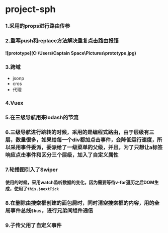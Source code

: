 # project-sph

### 1.采用的props进行路由传参

### 2.重写push和replace方法解决重复点击路由报错

#### ![prototype](C:\Users\Captain Space\Pictures\prototype.jpg)

### 3.跨域

- jsonp 
- cros 
- 代理

### 4.Vuex

### 5.在三级导航用来lodash的节流

### 6.三级导航进行跳转的时候，采用的是编程式路由，由于层级有三层，数量很多，如果给每一个div都加点击事件，会降低运行速度，所以采用事件委派，委派给了一级菜单的父级，并且，为了只想让a标签响应点击事件和区分三个层级，加入了自定义属性

### 7.轮播图引入了Swiper

#### 使用的时候，采用watch监听数据的变化，因为需要等待v-for遍历之后DOM生成，使用了`this.$nextTick`

### 8.在删除由搜索框创建的面包屑时，同时清空搜索框的内容，用的全局事件总线`$bus`，进行兄弟间组件通信

### 9.子传父用了自定义事件

